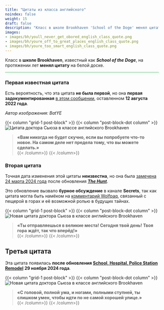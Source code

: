 ```yaml
---
title: "Цитаты из класса английского"
noindex: false
weight: 15
draft: false
description: "Класс в школе Brookhaven 'School of the Doge' менял цитату на белой доске на протяжении многих лет."
images: 
- images/bh/youll_never_get_obored_english_class_quote.png
- images/bh/youre_off_to_great_places_english_class_quote.png
- images/bh/youre_too_smart_english_class_quote.png
---
```


Класс в **школе Brookhaven**, известный как **_School of the Doge_**, на протяжении лет **менял цитату** на белой доске.

<hr style="background-color: #28b44c" size=8>

### Первая известная цитата  

Есть вероятность, что эта цитата **не была первой**, но она **первая задокументированная** [в этом сообщении](https://discord.com/channels/482308357248647177/870010373976236052/1007526514885132308), оставленном **12 августа 2022 года**.

_Автор изображения: BatYE_

{{< column "grid-1 post-block" >}}
{{< column "post-block-dot column" >}}
![Цитата доктора Сьюза в классе английского Brookhaven](/images/bh/youll_never_get_obored_english_class_quote.png)  
> **«Вам никогда не будет скучно, если вы попробуете что-то новое. На самом деле нет предела тому, что вы можете сделать.»**  
{{< /column>}}
{{< /column>}}

### Вторая цитата  

Точная дата изменения этой цитаты **неизвестна**, но она была [замечена 24 марта 2024 года](https://discord.com/channels/482308357248647177/870010373976236052/1221550758298652832) после обновления **[_The Hunt_](/blog/03-15-24/)**.

Это обновление вызвало **бурное обсуждение** в канале **Secrets**, так как цитата могла быть намёком на [комментарий Wolfpaq](/casebook/interesting/hidden_valley_cave/#wolfpaq-подтверждает), связанный с пещерой в горах и её возможной ролью в будущих тайнах.

{{< column "grid-1 post-block" >}}
{{< column "post-block-dot column" >}}
![Новая цитата доктора Сьюза в классе английского Brookhaven](/images/bh/youre_off_to_great_places_english_class_quote.jpg)  
> **«Ты отправляешься в великие места! Сегодня твой день! Твоя гора ждёт, так что вперёд!»**  
{{< /column>}}
{{< /column>}}

## Третья цитата  

Эта цитата появилась **после обновления [School, Hospital, Police Station Remodel](/blog/school_hospital_police_station_remodel)** **29 ноября 2024 года**.

{{< column "grid-1 post-block" >}}
{{< column "post-block-dot column" >}}
![Новая цитата доктора Сьюза в классе английского Brookhaven](/images/bh/youre_too_smart_english_class_quote.png)  
> **«С головой, полной ума, и ногами, полными ступней, ты слишком умен, чтобы идти по не самой хорошей улице.»**  
{{< /column>}}
{{< /column>}}

